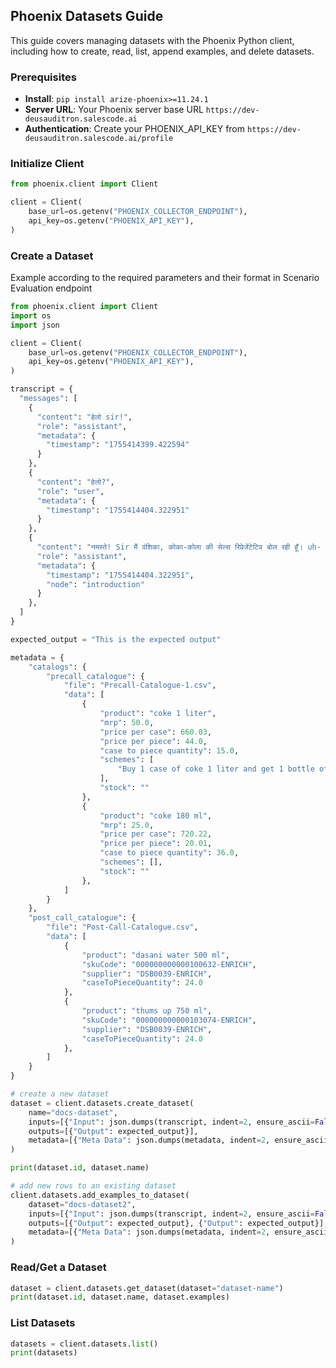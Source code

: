 ## Phoenix Datasets Guide

This guide covers managing datasets with the Phoenix Python client, including how to create, read, list, append examples, and delete datasets.

### Prerequisites

- **Install**: `pip install arize-phoenix>=11.24.1`
- **Server URL**: Your Phoenix server base URL `https://dev-deusauditron.salescode.ai`
- **Authentication**: Create your PHOENIX_API_KEY from `https://dev-deusauditron.salescode.ai/profile`

### Initialize Client

```python
from phoenix.client import Client

client = Client(
    base_url=os.getenv("PHOENIX_COLLECTOR_ENDPOINT"),
    api_key=os.getenv("PHOENIX_API_KEY"),
)
```

### Create a Dataset

Example according to the required parameters and their format in Scenario Evaluation endpoint

```python
from phoenix.client import Client
import os
import json

client = Client(
    base_url=os.getenv("PHOENIX_COLLECTOR_ENDPOINT"),
    api_key=os.getenv("PHOENIX_API_KEY"),
)

transcript = {
  "messages": [
    {
      "content": "हेलो sir!",
      "role": "assistant",
      "metadata": {
        "timestamp": "1755414399.422594"
      }
    },
    {
      "content": "हेलो?",
      "role": "user",
      "metadata": {
        "timestamp": "1755414404.322951"
      }
    },
    {
      "content": "नमस्ते! Sir मैं वंशिका, कोका-कोला की सेल्स रिप्रेजेंटेटिव बोल रही हूँ। uh- क्या यह Mahavir Kirana Store का नंबर है?",
      "role": "assistant",
      "metadata": {
        "timestamp": "1755414404.322951",
        "node": "introduction"
      }
    },
  ]
}

expected_output = "This is the expected output"

metadata = {
    "catalogs": {
        "precall_catalogue": {
            "file": "Precall-Catalogue-1.csv",
            "data": [
                {
                    "product": "coke 1 liter",
                    "mrp": 50.0,
                    "price per case": 660.03,
                    "price per piece": 44.0,
                    "case to piece quantity": 15.0,
                    "schemes": [
                        "Buy 1 case of coke 1 liter and get 1 bottle of coke 750 ml"
                    ],
                    "stock": ""
                },
                {
                    "product": "coke 180 ml",
                    "mrp": 25.0,
                    "price per case": 720.22,
                    "price per piece": 20.01,
                    "case to piece quantity": 36.0,
                    "schemes": [],
                    "stock": ""
                },
            ]
        }
    },
    "post_call_catalogue": {
        "file": "Post-Call-Catalogue.csv",
        "data": [
            {
                "product": "dasani water 500 ml",
                "skuCode": "000000000000100632-ENRICH",
                "supplier": "DSB0039-ENRICH",
                "caseToPieceQuantity": 24.0
            },
            {
                "product": "thums up 750 ml",
                "skuCode": "000000000000103074-ENRICH",
                "supplier": "DSB0039-ENRICH",
                "caseToPieceQuantity": 24.0
            },
        ]
    }
}

# create a new dataset
dataset = client.datasets.create_dataset(
    name="docs-dataset",
    inputs=[{"Input": json.dumps(transcript, indent=2, ensure_ascii=False)}],
    outputs=[{"Output": expected_output}],
    metadata=[{"Meta Data": json.dumps(metadata, indent=2, ensure_ascii=False)}],
)

print(dataset.id, dataset.name)

# add new rows to an existing dataset
client.datasets.add_examples_to_dataset(
    dataset="docs-dataset2",
    inputs=[{"Input": json.dumps(transcript, indent=2, ensure_ascii=False)}, {"Input": json.dumps(transcript, indent=2, ensure_ascii=False)}],
    outputs=[{"Output": expected_output}, {"Output": expected_output}],
    metadata=[{"Meta Data": json.dumps(metadata, indent=2, ensure_ascii=False)}, {"Meta Data": json.dumps(metadata, indent=2, ensure_ascii=False)}],
)
```

### Read/Get a Dataset

```python
dataset = client.datasets.get_dataset(dataset="dataset-name")
print(dataset.id, dataset.name, dataset.examples)
```

### List Datasets

```python
datasets = client.datasets.list()
print(datasets)
```
